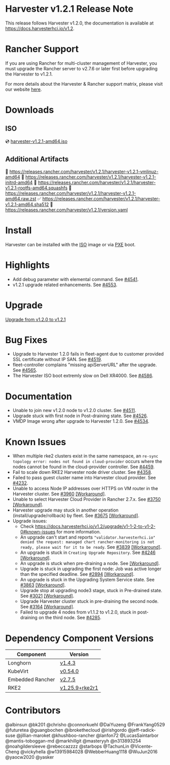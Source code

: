 # Harvester v1.2.1 Release Note

This release follows Harvester v1.2.0, the documentation is available at https://docs.harvesterhci.io/v1.2.

# Rancher Support

If you are using Rancher for multi-cluster management of Harvester, you must upgrade the Rancher server to v2.7.6 or later first before upgrading the Harvester to v1.2.1.

For more details about the Harvester & Rancher support matrix, please visit our website [here](https://www.suse.com/suse-harvester/support-matrix/all-supported-versions).

# Downloads

## ISO

:cd: [harvester-v1.2.1-amd64.iso](https://releases.rancher.com/harvester/v1.2.1/harvester-v1.2.1-amd64.iso)

## Additional Artifacts

:file_folder: https://releases.rancher.com/harvester/v1.2.1/harvester-v1.2.1-vmlinuz-amd64
:file_folder: https://releases.rancher.com/harvester/v1.2.1/harvester-v1.2.1-initrd-amd64
:file_folder: https://releases.rancher.com/harvester/v1.2.1/harvester-v1.2.1-rootfs-amd64.squashfs
:file_folder: https://releases.rancher.com/harvester/v1.2.1/harvester-v1.2.1-amd64.raw.zst
:white_check_mark: https://releases.rancher.com/harvester/v1.2.1/harvester-v1.2.1-amd64.sha512
:memo: https://releases.rancher.com/harvester/v1.2.1/version.yaml

# Install

Harvester can be installed with the [ISO](https://docs.harvesterhci.io/v1.2/install/iso-install/) image or via [PXE](https://docs.harvesterhci.io/v1.2/install/pxe-boot-install/) boot.

# Highlights

- Add debug parameter with elemental command. See [#4541](https://github.com/harvester/harvester/issues/4541).
- v1.2.1 upgrade related enhancements. See [#4553](https://github.com/harvester/harvester/issues/4553).

# Upgrade

[Upgrade from v1.2.0 to v1.2.1](https://docs.harvesterhci.io/v1.2/upgrade/index)

# Bug Fixes

- Upgrade to Harvester 1.2.0 fails in fleet-agent due to customer provided SSL certificate without IP SAN. See [#4519](https://github.com/harvester/harvester/issues/4519).
- fleet-controller complains "missing apiServerURL" after the upgrade. See [#4565](https://github.com/harvester/harvester/issues/4565).
- The Harvester ISO boot extremly slow on Dell XR4000. See [#4586](https://github.com/harvester/harvester/issues/4586).

# Documentation

- Unable to join new v1.2.0 node to v1.2.0 cluster. See [#4511](https://github.com/harvester/harvester/issues/4511).
- Upgrade stuck with first node in Post-draining state. See [#4526](https://github.com/harvester/harvester/issues/4526).
- VMDP Image wrong after upgrade to Harvester 1.2.0. See [#4534](https://github.com/harvester/harvester/issues/4534).

# Known Issues

- When multiple rke2 clusters exist in the same namespace, an `re-sync topology error: nodes not found in cloud-provider` occurs where the nodes cannot be found in the cloud-provider controller. See [#4459](https://github.com/harvester/harvester/issues/4459).
- Fail to scale down RKE2 Harvester node driver cluster. See [#4358](https://github.com/harvester/harvester/issues/4358).
- Failed to pass guest cluster name into Harvester cloud provider. See [#4232](https://github.com/harvester/harvester/issues/4232).
- Unable to access Node IP addresses over HTTPS on VM router in the Harvester cluster. See [#3960](https://github.com/harvester/harvester/issues/3960) [[Workaround]](https://github.com/harvester/harvester/issues/3960#issuecomment-1560720590).
- Unable to select Harvester Cloud Provider in Rancher 2.7.x. See [#3750](https://github.com/harvester/harvester/issues/3750) [[Workaround]](https://github.com/harvester/harvester/issues/3750#issuecomment-1498757266).
- Harvester upgrade may stuck in another operation (install/upgrade/rollback) by fleet. See [#3675](https://github.com/harvester/harvester/issues/3675) [[Workaround]](https://github.com/harvester/harvester/issues/3675#issuecomment-1533211282).
- Upgrade issues: 
    - Check https://docs.harvesterhci.io/v1.2/upgrade/v1-1-2-to-v1-2-0#known-issues for more information.
    - An upgrade can't start and reports `"validator.harvesterhci.io" denied the request: managed chart rancher-monitoring is not ready, please wait for it to be ready`. See [#3839](https://github.com/harvester/harvester/issues/3839) [[Workaround]](https://github.com/harvester/harvester/issues/3839#issuecomment-1534438192).
    - An upgrade is stuck in `Creating Upgrade Repository`. See [#4246](https://github.com/harvester/harvester/issues/4246) [[Workaround]](https://github.com/harvester/harvester/issues/4246#issuecomment-1695107656).
    - An upgrade is stuck when pre-draining a node. See [[Workaround]](https://docs.harvesterhci.io/v1.2/upgrade/v1-1-2-to-v1-2-0#3-an-upgrade-is-stuck-when-pre-draining-a-node).
    - Upgrade is stuck in upgrading the first node: Job was active longer than the specified deadline. See [#2894](https://github.com/harvester/harvester/issues/2894) [[Workaround]](https://github.com/harvester/harvester/issues/2894#issuecomment-1274069690).
    - An upgrade is stuck in the Upgrading System Service state. See [#3863](https://github.com/harvester/harvester/issues/3863) [[Workaround]](https://github.com/harvester/harvester/issues/3863#issuecomment-1539681311).
    - Upgrade stop at upgrading node3 stage, stuck in Pre-drained state. See [#3021](https://github.com/harvester/harvester/issues/3021) [[Workaround]](https://github.com/harvester/harvester/issues/3021#issuecomment-1288747614).
    - Upgrade Harvester cluster stuck in pre-draining the second node. See [#3164](https://github.com/harvester/harvester/issues/3164) [[Workaround]](https://github.com/harvester/harvester/issues/3164#issuecomment-1318806616).
    - Failed to upgrade 4 nodes from v1.1.2 to v1.2.0, stuck in post-draining on the third node. See [#4285](https://github.com/harvester/harvester/issues/4285).


# Dependency Component Versions

| Component        | Version                                                                         |
|------------------|---------------------------------------------------------------------------------|
| Longhorn         | [v1.4.3](https://github.com/longhorn/longhorn/releases/tag/v1.4.3)              |
| KubeVirt         | [v0.54.0](https://github.com/kubevirt/kubevirt/releases/tag/v0.54.0)            |
| Embedded Rancher | [v2.7.5](https://github.com/rancher/rancher/releases/tag/v2.6.10)               |
| RKE2             | [v1.25.9+rke2r1](https://github.com/rancher/rke2/releases/tag/v1.25.9%2Brke2r1) |

# Contributors

@albinsun
@bk201
@chrisho
@connorkuehl
@DaiYuzeng
@FrankYang0529
@futuretea
@guangbochen
@ibrokethecloud
@irishgordo
@jeff-radick-suse
@jillian-maroket
@khushboo-rancher
@lanfon72
@LucasSaintarbor
@mantis-toboggan-md
@markhillgit
@masteryyh
@n313893254 
@noahgildersleeve
@rebeccazzzz
@starbops
@TachunLin
@Vicente-Cheng
@vickyhella
@w13915984028
@WebberHuang1118
@WuJun2016
@yaocw2020
@yasker
